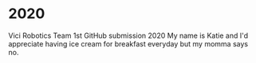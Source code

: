 # 2020
Vici Robotics Team 1st GitHub submission 2020
My name is Katie and I'd appreciate having ice cream for breakfast everyday but my momma says no.
